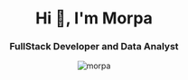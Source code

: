<h1 align="center">
  Hi 👋, I'm Morpa
</h1>

<h3 align="center">FullStack Developer and Data Analyst</h3>


<p align="center">  
  <img src="https://github-readme-stats.vercel.app/api?username=morpa&show_icons=true" alt="morpa" /> 
</p>

